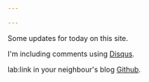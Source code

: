 ```yaml
---

---
```


Some updates for today on this site.

I'm including comments using [Disqus](http://www.disqus.com).

lab:link in your neighbour's blog [Github](tonywwjd1.github.io).

